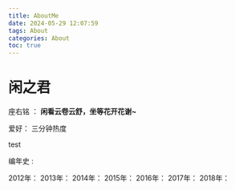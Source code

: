 ```yaml
---
title: AboutMe
date: 2024-05-29 12:07:59
tags: About
categories: About
toc: true
---
```

# 闲之君

座右铭 ： **闲看云卷云舒，坐等花开花谢~**

爱好： 三分钟热度

test

<!-- more -->

编年史 : 

2012年： 
2013年：
2014年：
2015年：
2016年：
2017年：
2018年：